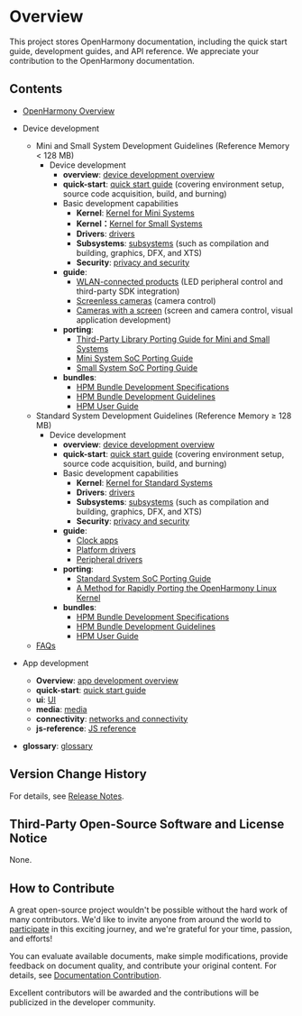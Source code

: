 # Overview

This project stores OpenHarmony documentation, including the quick start guide, development guides, and API reference. We appreciate your contribution to the OpenHarmony documentation.

## Contents

- [OpenHarmony Overview](OpenHarmony-Overview.md)
- Device development
    - Mini and Small System Development Guidelines \(Reference Memory < 128 MB\)
      - Device development
        - **overview**:  [device development overview](device-dev/Readme-EN.md)
        - **quick-start**:  [quick start guide](device-dev/quick-start/Readme-EN.md)  \(covering environment setup, source code acquisition, build, and burning\)
        - Basic development capabilities
          - **Kernel**:  [Kernel for Mini Systems](device-dev/kernel/kernel-lite-mini.md)
          - **Kernel：**[Kernel for Small Systems](device-dev/kernel/kernel-lite-small.md)
          - **Drivers**:  [drivers](device-dev/driver/Readme-EN.md)
          - **Subsystems**:  [subsystems](device-dev/subsystems/Readme-EN.md)  \(such as compilation and building, graphics, DFX, and XTS\)
          - **Security**:  [privacy and security](device-dev/security/Readme-EN.md)
        - **guide**:  
          - [WLAN-connected products](device-dev/guide/device-wifi.md)  \(LED peripheral control and third-party SDK integration\)
          - [Screenless cameras](device-dev/guide/device-iotcamera-control.md)  \(camera control\)
          - [Cameras with a screen](device-dev/guide/device-camera.md)  \(screen and camera control, visual application development\)
        - **porting**:
          - [Third-Party Library Porting Guide for Mini and Small Systems](device-dev/porting/porting-thirdparty.md) 
          - [Mini System SoC Porting Guide](device-dev/porting/porting-minichip.md)
          - [Small System SoC Porting Guide](device-dev/porting/porting-smallchip.md)
        - **bundles**: 
          - [HPM Bundle Development Specifications](device-dev/bundles/bundles-standard-rules.md)
          - [HPM Bundle Development Guidelines](device-dev/bundles/bundles-guide.md)
          - [HPM User Guide](device-dev/bundles/bundles-demo.md)
    - Standard System Development Guidelines \(Reference Memory ≥ 128 MB\)
      - Device development
        - **overview**:  [device development overview](device-dev/Readme-EN.md)
        - **quick-start**:  [quick start guide](device-dev/quick-start/quickstart-standard.md)  \(covering environment setup, source code acquisition, build, and burning\)
        - Basic development capabilities
          - **Kernel**:  [Kernel for Standard Systems](device-dev/kernel/kernel-standard.md)
          - **Drivers**:  [drivers](device-dev/driver/Readme-EN.md)
          - **Subsystems**:  [subsystems](device-dev/subsystems/Readme-EN.md)  \(such as compilation and building, graphics, DFX, and XTS\)
          - **Security**:  [privacy and security](device-dev/security/Readme-EN.md)
        - **guide**:
          - [Clock apps](device-dev/guide/device-clock-guide.md)
          - [Platform drivers](device-dev/guide/device-driver-demo.md)
          - [Peripheral drivers](device-dev/guide/device-outerdriver-demo.md)
        - **porting**:  
          - [Standard  System SoC Porting Guide](device-dev/porting/standard-system-porting-guide.md)
          - [A Method for Rapidly Porting the OpenHarmony Linux Kernel ](device-dev/porting/porting-linux-kernel-overview.md)
        - **bundles**: 
          - [HPM Bundle Development Specifications](device-dev/bundles/bundles-standard-rules.md)
          - [HPM Bundle Development Guidelines](device-dev/bundles/bundles-guide.md)
          - [HPM User Guide](device-dev/bundles/bundles-demo.md)
    - [FAQs](device-dev/faqs/Readme-EN)


-   App development
    -   **Overview**:  [app development overview](application-dev/application-dev-guide.md)
    -   **quick-start**:  [quick start guide](application-dev/quick-start/Readme-EN.md)
    -   **ui**:  [UI](application-dev/ui/Readme-EN.md)
    -   **media**:  [media](application-dev/media/Readme-EN.md)
    -   **connectivity**:  [networks and connectivity](application-dev/connectivity/Readme-EN.md)
    -   **js-reference**:  [JS reference](application-dev/js-reference/Readme-EN.md)
-   **glossary**:  [glossary](device-dev/glossary/glossary.md)

## Version Change History

For details, see  [Release Notes](release-notes/Readme.md).

## Third-Party Open-Source Software and License Notice

None.

## How to Contribute

A great open-source project wouldn't be possible without the hard work of many contributors. We'd like to invite anyone from around the world to  [participate](contribute/contribution.md)  in this exciting journey, and we're grateful for your time, passion, and efforts!

You can evaluate available documents, make simple modifications, provide feedback on document quality, and contribute your original content. For details, see  [Documentation Contribution](contribute/documentation-contribution.md).

Excellent contributors will be awarded and the contributions will be publicized in the developer community.

